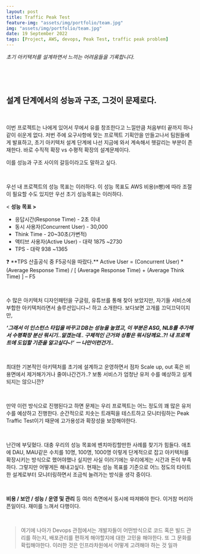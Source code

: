 ```yaml
---
layout: post
title: Traffic Peak Test
feature-img: "assets/img/portfolio/team.jpg"
img: "assets/img/portfolio/team.jpg"
date: 19 September 2022
tags: [Project, AWS, devops, Peak Test, traffic peak problem]
---
```


 *초기 아키텍처를 설계하면서 느끼는 어려움들을 기록합니다.*

    

    

## 설계 단계에서의 성능과 구조, 그것이 문제로다.

    

이번 프로젝트는 나에게 있어서 무에서 유를 창조한다고 느낄만큼 처음부터 끝까지 하나같이 쉬운게 없다. 저번 주에 요구사항에 맞는 프로젝트 기획안을 만들고나서 팀원들에게 발표하고, 초기 아키텍처 설계 단계에 나선 지금에 와서 계속해서 헷갈리는 부분이 존재한다. 바로 수직적 확장 vs 수평적 확장의 설계문제이다.

이를 성능과 구조 사이의 갈등이라고도 말하고 싶다.

    

우선 내 프로젝트의 성능 목표는 이러하다. 이 성능 목표도 AWS 비용(n빵)에 따라 조절이 필요할 수도 있지만 우선 초기 성능목표는 이러하다.

< **성능 목표 >**

- 응답시간(Response Time) - 2초 이내
- 동시 사용자(Concurrent User) - 30,000
- Think Time - 20~30초(가변적)
- 액티브 사용자(Active User) - 대략 1875 ~2730
- TPS - 대략 938 ~1365

<aside>
❓ **TPS 산출공식 중 F5공식을 따랐다.** Active User = (Concurrent User) * (Average Response Time) / [ (Average Response Time) + (Average Think Time) ] – F5

</aside>

    

수 많은 아키텍처 디자인패턴을 구글링, 유튜브를 통해 찾아 보았지만, 자기들 서비스에 부합한 아키텍처라면서 솔루션입니다~! 하고 소개한다. 보다보면 고개를 끄덕끄덕이지만,

***‘그래서 이 인스턴스 타입을 바꾸고 DB는 성능을 높였고, 이 부분은 ASG, NLB를 추가해서 수평확장 분산 뭐시기..알겠는데.. 구체적인 근거와 상황은 뭐시당께요..?! 내 프로젝트에 도입할 기준을 알고싶다~!’  ㅡ 나만이런건가..***

    

최대한 기본적인 아키텍처를 초기에 설계하고 운영하면서 점차 Scale up, out 혹은 비용면에서 제거해가거나 줄여나간건가..? 보통 서비스가 엄청난 유저 수를 예상하고 설계되지는 않으니깐?

    

만약 이런 방식으로 진행된다고 하면 문제는 우리 프로젝트는 어느 정도의 꽤 많은 유저 수를 예상하고 진행한다. 순간적으로 치솟는 트래픽을 테스트하고 모니터링하는 Peak Traffic Test이기 때문에 고가용성과 확장성을 보장해야한다.

    

난간에 부딪혔다. 대충 우리의 성능 목표에 벤치마킹할만한 사례를 찾기가 힘들다. 애초에 DAU, MAU같은 수치를 10명, 100명, 1000명 이렇게 단계적으로 잡고 아키텍처를 확장시키는 방식으로 했어야했나 싶지만 사실 이러기에는 우리에게는 시간과 돈이 부족하다. 그렇지만 어떻게든 해내고싶다. 현재는 성능 목표를 기준으로 어느 정도의 타이트한 설계로부터 모니터링하면서 조금씩 늘려가는 방식을 생각 중이다.

    

**비용 / 보안 / 성능 / 운영 및 관리** 등 여러 측면에서 동시에 따져봐야 한다. 
이거참 머리아픈일이다. 재미를 느껴서 다행이다.

    

> 여기에 나아가 Devops 관점에서는 개발자들이 어떤방식으로 코드 혹은 빌드 관리를 하는지, 배포관리를 편하게 해야할지에 대한 고민을 해야한다. 또 그 문화를 확립해야한다. 이러한 것은 인프라차원에서 어떻게 고려해야 하는 것 일까